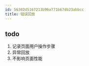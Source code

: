 ```yaml
---
id: 56302d5167213b96a771b67db23abbcc
title: 错误回放
---
```


## todo

1. 记录页面用户操作步骤
2. 异常回放
3. 不影响页面性能
